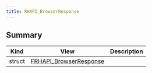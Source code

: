 ```yaml
---
title: RHAPI_BrowserResponse
---
```


## Summary
| Kind | View | Description |
|------|------|-------------|
|struct|[FRHAPI_BrowserResponse](/unreal-plugins/all/structfrhapi__browserresponse/#structFRHAPI__BrowserResponse)||
